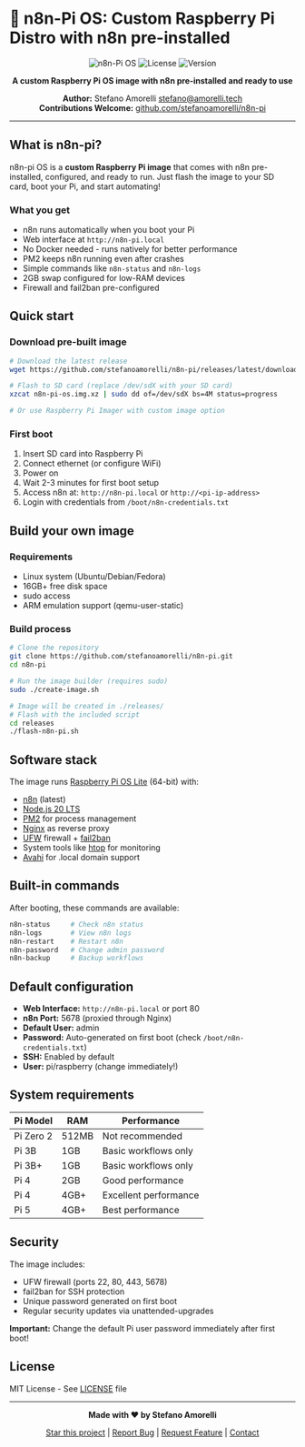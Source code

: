 # 🍓 n8n-Pi OS: Custom Raspberry Pi Distro with n8n pre-installed

<div align="center">

![n8n-Pi OS](https://img.shields.io/badge/n8n--Pi_OS-Custom_Distro-ff6d5a?style=for-the-badge&logo=raspberry-pi&logoColor=white)
![License](https://img.shields.io/badge/license-MIT-green?style=for-the-badge)
![Version](https://img.shields.io/badge/version-1.0.0-blue?style=for-the-badge)

**A custom Raspberry Pi OS image with n8n pre-installed and ready to use**

**Author:** Stefano Amorelli <stefano@amorelli.tech>  
**Contributions Welcome:** [github.com/stefanoamorelli/n8n-pi](https://github.com/stefanoamorelli/n8n-pi)

</div>

---

## What is n8n-pi?

n8n-pi OS is a **custom Raspberry Pi image** that comes with n8n pre-installed, configured, and ready to run. Just flash the image to your SD card, boot your Pi, and start automating!

### What you get

- n8n runs automatically when you boot your Pi
- Web interface at `http://n8n-pi.local` 
- No Docker needed - runs natively for better performance
- PM2 keeps n8n running even after crashes
- Simple commands like `n8n-status` and `n8n-logs`
- 2GB swap configured for low-RAM devices
- Firewall and fail2ban pre-configured

## Quick start

### Download pre-built image

```bash
# Download the latest release
wget https://github.com/stefanoamorelli/n8n-pi/releases/latest/download/n8n-pi-os.img.xz

# Flash to SD card (replace /dev/sdX with your SD card)
xzcat n8n-pi-os.img.xz | sudo dd of=/dev/sdX bs=4M status=progress

# Or use Raspberry Pi Imager with custom image option
```

### First boot

1. Insert SD card into Raspberry Pi
2. Connect ethernet (or configure WiFi)
3. Power on
4. Wait 2-3 minutes for first boot setup
5. Access n8n at: `http://n8n-pi.local` or `http://<pi-ip-address>`
6. Login with credentials from `/boot/n8n-credentials.txt`

## Build your own image

### Requirements

- Linux system (Ubuntu/Debian/Fedora)
- 16GB+ free disk space
- sudo access
- ARM emulation support (qemu-user-static)

### Build process

```bash
# Clone the repository
git clone https://github.com/stefanoamorelli/n8n-pi.git
cd n8n-pi

# Run the image builder (requires sudo)
sudo ./create-image.sh

# Image will be created in ./releases/
# Flash with the included script
cd releases
./flash-n8n-pi.sh
```

## Software stack

The image runs [Raspberry Pi OS Lite](https://www.raspberrypi.com/software/operating-systems/) (64-bit) with:

- [n8n](https://n8n.io) (latest)
- [Node.js 20 LTS](https://nodejs.org)
- [PM2](https://pm2.keymetrics.io/) for process management
- [Nginx](https://nginx.org) as reverse proxy
- [UFW](https://help.ubuntu.com/community/UFW) firewall + [fail2ban](https://www.fail2ban.org)
- System tools like [htop](https://htop.dev) for monitoring
- [Avahi](https://avahi.org) for .local domain support

## Built-in commands

After booting, these commands are available:

```bash
n8n-status     # Check n8n status
n8n-logs       # View n8n logs
n8n-restart    # Restart n8n
n8n-password   # Change admin password
n8n-backup     # Backup workflows
```

## Default configuration

- **Web Interface:** `http://n8n-pi.local` or port 80
- **n8n Port:** 5678 (proxied through Nginx)
- **Default User:** admin
- **Password:** Auto-generated on first boot (check `/boot/n8n-credentials.txt`)
- **SSH:** Enabled by default
- **User:** pi/raspberry (change immediately!)

## System requirements

| Pi Model | RAM | Performance |
|----------|-----|-------------|
| Pi Zero 2 | 512MB | Not recommended |
| Pi 3B | 1GB | Basic workflows only |
| Pi 3B+ | 1GB | Basic workflows only |
| Pi 4 | 2GB | Good performance |
| Pi 4 | 4GB+ | Excellent performance |
| Pi 5 | 4GB+ | Best performance |

## Security

The image includes:
- UFW firewall (ports 22, 80, 443, 5678)
- fail2ban for SSH protection
- Unique password generated on first boot
- Regular security updates via unattended-upgrades

**Important:** Change the default Pi user password immediately after first boot!

## License

MIT License - See [LICENSE](LICENSE) file

---

<div align="center">

**Made with ❤️ by Stefano Amorelli**

[Star this project](https://github.com/stefanoamorelli/n8n-pi) | [Report Bug](https://github.com/stefanoamorelli/n8n-pi/issues/new?template=bug_report.md) | [Request Feature](https://github.com/stefanoamorelli/n8n-pi/issues/new?template=feature_request.md) | [Contact](mailto:stefano@amorelli.tech)

</div>